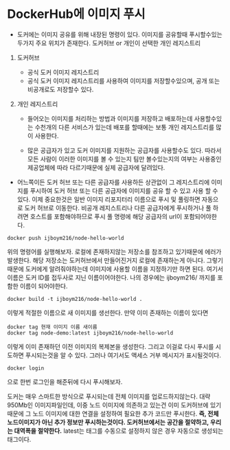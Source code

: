 # DockerHub에 이미지 푸시

- 도커에는 이미지 공유를 위해 내장된 명령이 있다. 이미지를 공유할때 푸시할수있는 두가지 주요 위치가 존재한다. 도커허브 or 개인이 선택한 개인 레지스트리

1. 도커허브

   - 공식 도커 이미지 레지스트리
   - 공식 도커 이미지 레지스트리를 사용하여 이미지를 저장할수있으며, 공개 또는 비공개로도 저장할수 있다.

2. 개인 레지스트리

   - 들어오는 이미지를 처리하는 방법과 이미지를 저장하고 배포하는데 사용할수있는 수천개의 다른 서비스가 있는데 배포를 할때에는 보통 개인 레지스트리를 많이 사용한다.

   - 많은 공급자가 있고 도커 이미지를 지원하는 공급자를 사용할수도 있다. 따라서 모든 사람이 이러한 이미지를 볼 수 있는지 팀만 볼수있는지의 여부는 사용중인 제공업체에 따라 다르기때문에 실제 공급자에 달려있다.

- 어느쪽이든 도커 허브 또는 다른 공급자를 사용하든 상관없이 그 레지스트리에 이미지를 푸시하여 도커 허브 또는 다른 공급자에 이미지를 공유 할 수 있고 사용 할 수 있다. 이제 중요한것은 일반 이미지 리포지터리 이름으로 푸시 및 풀링하면 자동으로 도커 허브로 이동한다. 비공개 레지스트리나 다른 공급자에게 푸시하거나 풀 하려면 호스트를 포함해야하므로 푸시 풀 명령에 해당 공급자의 url이 포함되어야한다.

```
docker push ijboym216/node-hello-world
```

위의 명령어를 실행해보자. 로컬에 존재하지않는 저장소를 참조하고 있기때문에 에러가 발생한다. 해당 저장소는 도커허브에서 만들어진거지 로컬에 존재하는게 아니다. 그렇기때문에 도커에게 알려줘야하는데 이미지에 사용할 이름을 지정하기만 하면 된다. 여기서 이름은 도커 ID를 접두사로 지닌 이름이어야한다. 나의 경우에는 ijboym216/ 까지를 포함한 이름이 되어야한다.

```
docker build -t ijboym216/node-hello-world .
```

이렇게 적절한 이름으로 새 이미지를 생선한다. 만약 이미 존재하는 이름이 있다면

```
docker tag 현재 이미지 이름 새이름
docker tag node-demo:latest ijboym216/node-hello-world
```

이렇게 이미 존재하던 이전 이미지의 복제본을 생성한다. 그리고 이걸로 다시 푸시를 시도하면 푸시되는것을 알 수 있다. 그러나 여기서도 액세스 거부 메시지가 표시될것이다.

```
docker login
```

으로 한번 로그인을 해준뒤에 다시 푸시해보자.

도커는 매우 스마트한 방식으로 푸시되는데 전체 이미지를 업로드하지않는다. 대략 950Mb인 이미지파일인데, 이중 노드 이미지에 의존하고 있는건 이미 도커허브에 있기때문에 그 노드 이미지에 대한 연결을 설정하여 필요한 추가 코드만 푸시한다. **즉, 전체 노드이미지가 아닌 추가 정보만 푸시하는것이다. 도커허브에서는 공간을 절약하고, 우리는 대역폭을 절약한다.** latest는 태그를 수동으로 설정하지 않은 경우 자동으로 생성되는 태그이다.
